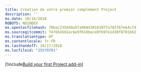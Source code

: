 ```yaml
---
title: Création de votre premier complément Project
description: ''
ms.date: 10/16/2018
ROBOTS: NOINDEX
ms.openlocfilehash: 78bac235649a5fa9684301b3977a785767e64cfd
ms.sourcegitcommit: f47654582acbe9f618bec49fb97e1d30f8701b62
ms.translationtype: HT
ms.contentlocale: fr-FR
ms.lasthandoff: 10/17/2018
ms.locfileid: "25579701"
---
```

[!include[Build your first Project add-in](../includes/file-get-started-project.md)]